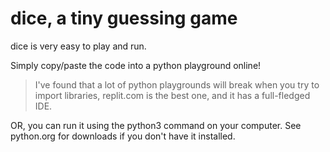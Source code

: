 # dice, a tiny guessing game</h1>
<break></break>
dice is very easy to play and run.

Simply copy/paste the code into a python playground online!
> I've found that a lot of python playgrounds will break when you try to import libraries, replit.com is the best one, and it has a full-fledged IDE.

OR, you can run it using the python3 command on your computer. See python.org for downloads if you don't have it installed.
